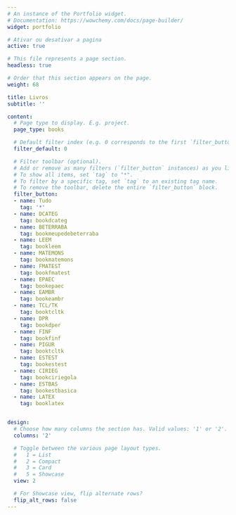 ```yaml
---
# An instance of the Portfolio widget.
# Documentation: https://wowchemy.com/docs/page-builder/
widget: portfolio

# Ativar ou desativar a pagina
active: true

# This file represents a page section.
headless: true

# Order that this section appears on the page.
weight: 68

title: Livros
subtitle: ''

content:
  # Page type to display. E.g. project.
  page_type: books

  # Default filter index (e.g. 0 corresponds to the first `filter_button` instance below).
  filter_default: 0

  # Filter toolbar (optional).
  # Add or remove as many filters (`filter_button` instances) as you like.
  # To show all items, set `tag` to "*".
  # To filter by a specific tag, set `tag` to an existing tag name.
  # To remove the toolbar, delete the entire `filter_button` block.
  filter_button:
  - name: Tudo
    tag: '*'
  - name: DCATEG
    tag: bookdcateg
  - name: BETERRABA
    tag: bookmeupedebeterraba
  - name: LEEM
    tag: bookleem
  - name: MATEMONS
    tag: bookmatemons
  - name: FMATEST
    tag: bookfmatest
  - name: EPAEC
    tag: bookepaec
  - name: EAMBR
    tag: bookeambr
  - name: TCL/TK
    tag: booktcltk
  - name: DPR
    tag: bookdper
  - name: FINF
    tag: bookfinf
  - name: PIGUR
    tag: booktcltk
  - name: ESTEST
    tag: bookestest
  - name: CIRIEG
    tag: bookciriegola
  - name: ESTBAS
    tag: bookestbasica
  - name: LATEX
    tag: booklatex


design:
  # Choose how many columns the section has. Valid values: '1' or '2'.
  columns: '2'

  # Toggle between the various page layout types.
  #   1 = List
  #   2 = Compact
  #   3 = Card
  #   5 = Showcase
  view: 2

  # For Showcase view, flip alternate rows?
  flip_alt_rows: false
---
```

